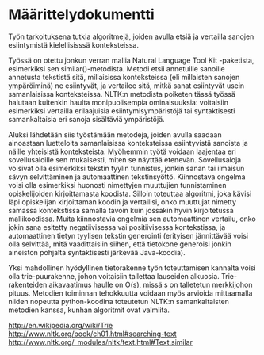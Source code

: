# Määrittelydokumentti

Työn tarkoituksena tutkia algoritmejä, joiden avulla etsiä ja vertailla sanojen esiintymistä kielellisisssä konteksteissa.

Työssä on otettu jonkun verran mallia Natural Language Tool Kit -paketista, esimerkiksi sen similar()-metodista. Metodi etsii annetuille sanoille annetusta tekstistä sitä, millaisissa konteksteissa (eli millaisten sanojen ympäröiminä) ne esiintyvät, ja vertailee sitä, mitkä sanat esiintyvät usein samanlaisissa konteksteissa. NLTK:n metodista poiketen tässä työssä halutaan kuitenkin haulta monipuolisempia  ominaisuuksia: voitaisiin esimerkiksi vertailla erilaajuisia esiintymisympäristöjä tai syntaktisesti samankaltaisia eri sanoja sisältäviä ympäristöjä.

Aluksi lähdetään siis työstämään metodeja, joiden avulla saadaan ainoastaan luetteloita samanlaisissa konteksteissa esiintyvistä sanoista ja näille yhteisistä konteksteista. Myöhemmin työtä voidaan laajentaa eri sovellusaloille sen mukaisesti, miten se näyttää etenevän. Sovellusaloja voisivat olla esimerkiksi tekstin tyylin tunnistus, jonkin sanan tai ilmaisun sävyn selvittäminen ja automaattinen tekstinsyöttö. Kiinnostava ongelma voisi olla esimerkiksi huonosti nimettyjen muuttujien tunnistaminen opiskelijoiden kirjoittamasta koodista. Silloin toteuttaa algoritmi, joka kävisi läpi opiskelijan kirjoittaman koodin ja vertailisi, onko muuttujat nimetty samassa kontekstissa samalla tavoin kuin jossakin hyvin kirjoitetussa mallikoodissa. Muita kiinnostavia ongelmia sen automaattinen vertailu, onko jokin sana esitetty negatiivisessa vai positiivisessa kontekstissa, ja automaattinen tietyn tyylisen tekstin generointi (erityisen jännittävää voisi olla selvittää, mitä vaadittaisiin siihen, että tietokone generoisi jonkin aineiston pohjalta syntaktisesti järkevää Java-koodia).

Yksi mahdollinen hyödyllinen tietorakenne työn toteuttamisen kannalta voisi olla trie-puurakenne, johon voitaisiin tallettaa lauseiden alkuosia. Trie-rakenteiden aikavaatimus haulle on O(s), missä s on talletetun merkkijohon pituus. Metodien toiminnan tehokkuutta voidaan myös arvioida mittaamalla niiden nopeutta python-koodina toteutetun NLTK:n samankaltaisten metodien kanssa, kunhan algoritmit ovat valmiita. 

http://en.wikipedia.org/wiki/Trie
http://www.nltk.org/book/ch01.html#searching-text
http://www.nltk.org/_modules/nltk/text.html#Text.similar
